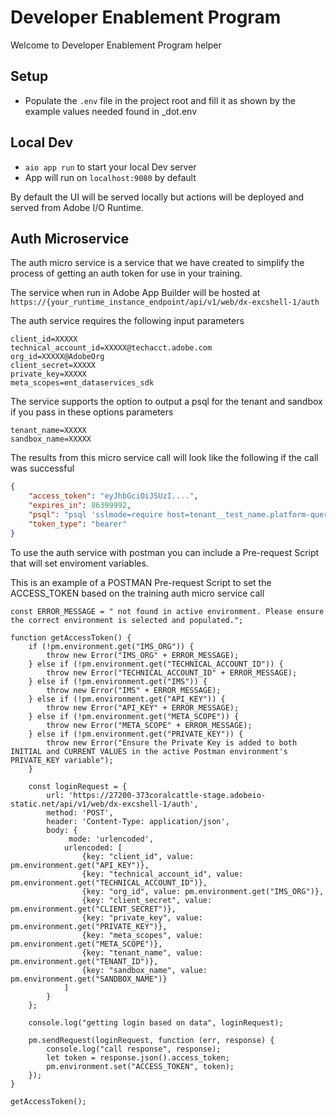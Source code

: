 # Developer Enablement Program

Welcome to Developer Enablement Program helper 
  
## Setup

- Populate the `.env` file in the project root and fill it as shown by the example values needed found in _dot.env
  

## Local Dev

- `aio app run` to start your local Dev server
- App will run on `localhost:9080` by default

By default the UI will be served locally but actions will be deployed and served from Adobe I/O Runtime. 
  
  
## Auth Microservice 
The auth micro service is a service that we have created to simplify the process of getting an auth token for use in your training.    

The service when run in Adobe App Builder will be hosted at 
`https://{your_runtime_instance_endpoint/api/v1/web/dx-excshell-1/auth`      
   
The auth service requires the following input parameters 
```
client_id=XXXXX
technical_account_id=XXXXX@techacct.adobe.com
org_id=XXXXX@AdobeOrg
client_secret=XXXXX
private_key=XXXXX
meta_scopes=ent_dataservices_sdk
```

The service supports the option to output a psql for the tenant and sandbox if you pass in these options parameters
```
tenant_name=XXXXX
sandbox_name=XXXXX
```

The results from this micro service call will look like the following if the call was successful 
```JSON
{
    "access_token": "eyJhbGciOiJSUzI....",
    "expires_in": 86399992,
    "psql": "psql 'sslmode=require host=tenant__test_name.platform-query.adobe.io port=80 dbname=my__fake_sandbox_name:all user=3C9419175E9D393C0A495E39@AdobeOrg password=eyJhbGciOiJSUzI....'",
    "token_type": "bearer"
}
```

To use the auth service with postman you can include a Pre-request Script that will set enviroment variables.  

This is an example of a POSTMAN Pre-request Script to set the ACCESS_TOKEN based on the training auth micro service call
```JS
const ERROR_MESSAGE = " not found in active environment. Please ensure the correct environment is selected and populated.";

function getAccessToken() {
    if (!pm.environment.get("IMS_ORG")) {
        throw new Error("IMS_ORG" + ERROR_MESSAGE);
    } else if (!pm.environment.get("TECHNICAL_ACCOUNT_ID")) {
        throw new Error("TECHNICAL_ACCOUNT_ID" + ERROR_MESSAGE);
    } else if (!pm.environment.get("IMS")) {
        throw new Error("IMS" + ERROR_MESSAGE);
    } else if (!pm.environment.get("API_KEY")) {
        throw new Error("API_KEY" + ERROR_MESSAGE);
    } else if (!pm.environment.get("META_SCOPE")) {
        throw new Error("META_SCOPE" + ERROR_MESSAGE);
    } else if (!pm.environment.get("PRIVATE_KEY")) {
        throw new Error("Ensure the Private Key is added to both INITIAL and CURRENT VALUES in the active Postman environment's PRIVATE_KEY variable");
    }

    const loginRequest = {
        url: 'https://27200-373coralcattle-stage.adobeio-static.net/api/v1/web/dx-excshell-1/auth',
        method: 'POST',
        header: 'Content-Type: application/json',
        body: {
             mode: 'urlencoded',
            urlencoded: [
                {key: "client_id", value: pm.environment.get("API_KEY")},
                {key: "technical_account_id", value: pm.environment.get("TECHNICAL_ACCOUNT_ID")},
                {key: "org_id", value: pm.environment.get("IMS_ORG")},
                {key: "client_secret", value: pm.environment.get("CLIENT_SECRET")},
                {key: "private_key", value: pm.environment.get("PRIVATE_KEY")},
                {key: "meta_scopes", value: pm.environment.get("META_SCOPE")},
                {key: "tenant_name", value: pm.environment.get("TENANT_ID")},
                {key: "sandbox_name", value: pm.environment.get("SANDBOX_NAME")}
            ]
        }
    };

    console.log("getting login based on data", loginRequest);

    pm.sendRequest(loginRequest, function (err, response) {
        console.log("call response", response);
        let token = response.json().access_token;
        pm.environment.set("ACCESS_TOKEN", token);
    });
}

getAccessToken();
```

